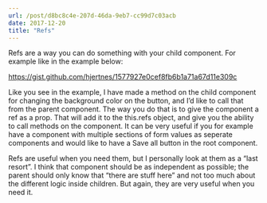 ```yaml
---
url: /post/d8bc8c4e-207d-46da-9eb7-cc99d7c03acb
date: 2017-12-20
title: "Refs"
---
```


Refs are a way you can do something with your child component. For example like in the example below:



<https://gist.github.com/hjertnes/1577927e0cef8fb6b1a71a67d11e309c>



Like you see in the example, I have made a method on the child component for changing the background color on the button, and I&#8217;d like to call that from the parent component. The way you do that is to give the component a ref as a prop. That will add it to the this.refs object, and give you the ability to call methods on the component. It can be very useful if you for example have a component with multiple sections of form values as seperate components and would like to have a Save all button in the root component.



Refs are useful when you need them, but I personally look at them as a &#8220;last resort&#8221;. I think that component should be as independent as possible; the parent should only know that &#8220;there are stuff here&#8221; and not too much about the different logic inside children. But again, they are very useful when you need it.